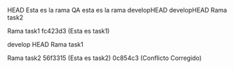 HEAD
Esta es la rama QA
esta es la rama developHEAD
developHEAD
Rama task2

Rama task1
fc423d3 (Esta es task1)

develop
HEAD
Rama task1

Rama task2
56f3315 (Esta es task2)
0c854c3 (Conflicto Corregido)

